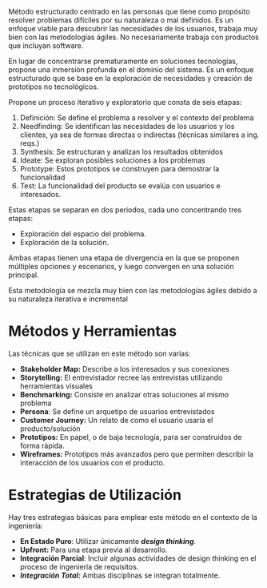 Método estructurado centrado en las personas que tiene como propósito resolver problemas difíciles por su naturaleza o mal definidos. Es un enfoque viable para descubrir las necesidades de los usuarios, trabaja muy bien con las metodologías ágiles. No necesariamente trabaja con productos que incluyan software.

En lugar de concentrarse prematuramente en soluciones tecnologías, propone una inmersión profunda en el dominio del sistema. Es un enfoque estructurado que se base en la exploración de necesidades y creación de prototipos no tecnológicos.

Propone un proceso iterativo y exploratorio que consta de seis etapas:

1. Definición: Se define el problema a resolver y el contexto del problema
2. Needfinding: Se identifican las necesidades de los usuarios y los clientes, ya sea de formas directas o indirectas (técnicas similares a ing. reqs.)
3. Synthesis: Se estructuran y analizan los resultados obtenidos
4. Ideate: Se exploran posibles soluciones a los problemas
5. Prototype: Estos prototipos se construyen para demostrar la funcionalidad
6. Test: La funcionalidad del producto se evalúa con usuarios e interesados.

Estas etapas se separan en dos periodos, cada uno concentrando tres etapas:

- Exploración del espacio del problema.
- Exploración de la solución.

Ambas etapas tienen una etapa de divergencia en la que se proponen múltiples opciones y escenarios, y luego convergen en una solución principal.

Esta metodología se mezcla muy bien con las metodologías ágiles debido a su naturaleza iterativa e incremental

# Métodos y Herramientas

Las técnicas que se utilizan en este método son varias:

- **Stakeholder Map:** Describe a los interesados y sus conexiones
- **Storytelling:** El entrevistador recree las entrevistas utilizando herramientas visuales
- **Benchmarking:** Consiste en analizar otras soluciones al mismo problema
- **Persona**: Se define un arquetipo de usuarios entrevistados
- **Customer Journey:** Un relato de como el usuario usaría el producto/solución
- **Prototipos:** En papel, o de baja tecnología, para ser construidos de forma rápida.
- **Wireframes:** Prototipos más avanzados pero que permiten describir la interacción de los usuarios con el producto.

# Estrategias de Utilización

Hay tres estrategias básicas para emplear este método en el contexto de la ingeniería:

- **En Estado Puro**: Utilizar únicamente ***design thinking***.
- **Upfront:** Para una etapa previa al desarrollo.
- **Integración Parcial**: Incluir algunas actividades de design thinking en el proceso de ingeniería de requisitos.
- ***Integración Total:*** Ambas disciplinas se integran totalmente.